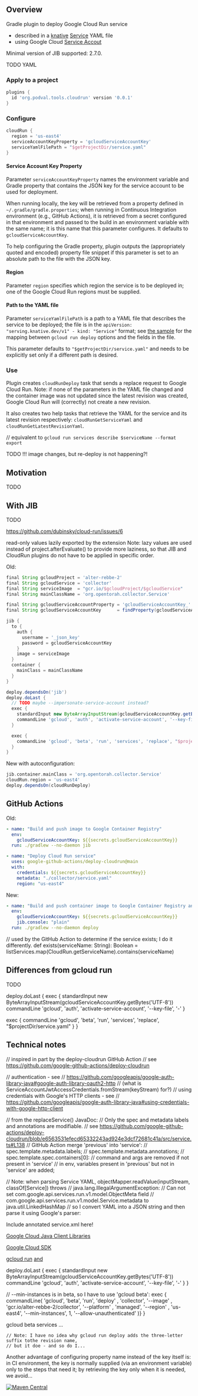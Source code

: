 ## Overview ##

Gradle plugin to deploy Google Cloud Run service
- described in a [knative](https://knative.dev/)
  [Service](https://knative.dev/docs/serving/spec/knative-api-specification-1.0/#service-2)
  YAML file
- using Google Cloud [Service Accout](https://cloud.google.com/iam/docs/service-accounts)  


Minimal version of JIB supported: 2.7.0.

TODO YAML

### Apply to a project ###

```groovy
plugins {
  id 'org.podval.tools.cloudrun' version '0.0.1'
}
```

### Configure ###

```groovy
cloudRun {
  region = 'us-east4'
  serviceAccountKeyProperty = 'gcloudServiceAccountKey'
  serviceYamlFilePath = "$getProjectDir/service.yaml"
}
```

#### Service Account Key Property ####

Parameter `serviceAccountKeyProperty` names the environment variable and Gradle
property that contains the JSON key for the service
account to be used for deployment.

When running locally, the key will be retrieved from a property
defined in `~/.gradle/gradle.properties`; when running in
Continuous Integration environment (e.g., GitHub Actions),
it is retrieved from a secret configured in that environment
and passed to the build in an environment variable with the same name;
it is this name that this parameter configures.
It defaults to `gcloudServiceAccountKey`.

To help configuring the Gradle property, plugin outputs the
(appropriately quoted and encoded) property file snippet
if this parameter is set to an absolute path to the file with the JSON
key. 

#### Region ####

Parameter `region` specifies which region the service is to be deployed in;
one of the Google Cloud Run regions must be supplied.

#### Path to the YAML file ####

Parameter `serviceYamlFilePath` is a path to a YAML file that describes the
service to be deployed; the file is in the
 `apiVersion: "serving.knative.dev/v1" - kind: "Service"` format;
see [the sample](./service.yaml) for the mapping between
`gcloud run deploy` options and the fields in the file.

This parameter defaults to `"$getProjectDir/service.yaml"` and needs to be
explicitly set only if a different path is desired. 

### Use ###

Plugin creates `cloudRunDeploy` task that sends a replace request to
Google Cloud Run. Note: if none of the parameters in the YAML file
changed and the container image was not updated since the latest
revision was created, Google Cloud Run will (correctly) not create a new revision.

It also creates two help tasks that retrieve the YAML for the service and
its latest revision respectively: `cloudRunGetServiceYaml` and `cloudRunGetLatestRevisionYaml`.

// equivalent to `gcloud run services describe $serviceName --format export`

TODO !!! image changes, but re-deploy is not happening?!

## Motivation ##

TODO

## With JIB ##

TODO

https://github.com/dubinsky/cloud-run/issues/6

read-only values lazily exported by the extension
Note: lazy values are used instead of project.afterEvaluate() to provide more laziness,
so that JIB and CloudRun plugins do not have to be applied in specific order.

Old:
```groovy
final String gcloudProject = 'alter-rebbe-2'
final String gcloudService = 'collector'
final String serviceImage  = "gcr.io/$gcloudProject/$gcloudService"
final String mainClassName = 'org.opentorah.collector.Service'

final String gcloudServiceAccountProperty = 'gcloudServiceAccountKey_' + gcloudProject.replace('-', '_')
final String gcloudServiceAccountKey      = findProperty(gcloudServiceAccountProperty) ?: System.getenv(gcloudServiceAccountProperty)

jib {
  to {
    auth {
      username = '_json_key'
      password = gcloudServiceAccountKey
    }
    image = serviceImage
  }
  container {
    mainClass = mainClassName
  }
}

deploy.dependsOn('jib')
deploy.doLast {
  // TODO maybe --impersonate-service-account instead?
  exec {
    standardInput new ByteArrayInputStream(gcloudServiceAccountKey.getBytes('UTF-8'))
    commandLine 'gcloud', 'auth', 'activate-service-account', '--key-file', '-'
  }

  exec {
    commandLine 'gcloud', 'beta', 'run', 'services', 'replace', "$projectDir/service.yaml"
  }
}
```

New with autoconfiguration:
```groovy
jib.container.mainClass = 'org.opentorah.collector.Service'
cloudRun.region = 'us-east4'
deploy.dependsOn(cloudRunDeploy)
```

## GitHub Actions ##

Old:
```yaml
- name: "Build and push image to Google Container Registry"
  env:
    gcloudServiceAccountKey: ${{secrets.gcloudServiceAccountKey}}
  run: ./gradlew --no-daemon jib

- name: "Deploy Cloud Run service"
  uses: google-github-actions/deploy-cloudrun@main
  with:
    credentials: ${{secrets.gcloudServiceAccountKey}}
    metadata: "./collector/service.yaml"
    region: "us-east4"
```

New:
```yaml
- name: "Build and push container image to Google Container Registry and deploy Cloud Run service"
  env:
    gcloudServiceAccountKey: ${{secrets.gcloudServiceAccountKey}}
    jib.console: "plain"
  run: ./gradlew --no-daemon deploy
```

  // used by the GitHub Action to determine if the service exists; I do it differently.
  def exists(serviceName: String): Boolean =
    listServices.map(CloudRun.getServiceName).contains(serviceName)


## Differences from gcloud run ##

TODO

deploy.doLast {
  exec {
    standardInput new ByteArrayInputStream(gcloudServiceAccountKey.getBytes('UTF-8'))
    commandLine 'gcloud', 'auth', 'activate-service-account', '--key-file', '-'
  }

  exec {
    commandLine 'gcloud', 'beta', 'run', 'services', 'replace', "$projectDir/service.yaml"
  }
}


## Technical notes ##

// inspired in part by the deploy-cloudrun GitHub Action
//   see https://github.com/google-github-actions/deploy-cloudrun

// authentication - see
//   https://github.com/googleapis/google-auth-library-java#google-auth-library-oauth2-http
// (what is ServiceAccountJwtAccessCredentials.fromStream(keyStream) for?)
// using credentials with Google's HTTP clients - see
//   https://github.com/googleapis/google-auth-library-java#using-credentials-with-google-http-client

// from the replaceService() JavaDoc:
//  Only the spec and metadata labels and annotations are modifiable.
// see https://github.com/google-github-actions/deploy-cloudrun/blob/e6563531efecd65332243ad924e3dcf72681c41a/src/service.ts#L138
// GitHub Action merge 'previous' into 'service':
//   spec.template.metadata.labels;
//   spec.template.metadata.annotations;
//   spec.template.spec.containers[0]:
//     command and args are removed if not present in 'service'
//     in env, variables present in 'previous' but not in 'service' are added;

// Note: when parsing Service YAML, objectMapper.readValue(inputStream, classOf[Service]) throws
//   java.lang.IllegalArgumentException:
//   Can not set com.google.api.services.run.v1.model.ObjectMeta field
//   com.google.api.services.run.v1.model.Service.metadata to java.util.LinkedHashMap
// so I convert YAML into a JSON string and then parse it using Google's parser:

Include annotated service.xml here!

[Google Cloud Java Client Libraries](https://github.com/googleapis/google-cloud-java)

[Google Cloud SDK](https://github.com/twistedpair/google-cloud-sdk)

[gcloud run](https://github.com/twistedpair/google-cloud-sdk/tree/master/google-cloud-sdk/lib/googlecloudsdk/command_lib/run)
       [and](https://github.com/twistedpair/google-cloud-sdk/tree/master/google-cloud-sdk/lib/googlecloudsdk/command_lib/serverless)

deploy.doLast {
  exec {
    standardInput new ByteArrayInputStream(gcloudServiceAccountKey.getBytes('UTF-8'))
    commandLine 'gcloud', 'auth', 'activate-service-account', '--key-file', '-'
  }
}

// --min-instances is in beta, so I have to use 'gcloud beta':
exec { commandLine(
'gcloud', 'beta',
'run', 'deploy'  , 'collector',
'--image'        , 'gcr.io/alter-rebbe-2/collector',
'--platform'     , 'managed',
'--region'       , 'us-east4',
'--min-instances', 1,
'--allow-unauthenticated'
)}
}

gcloud beta services ...

    // Note: I have no idea why gcloud run deploy adds the three-letter suffix tothe revision name,
    // but it doe - and so do I...


Another advantage of configuring property name instead of the key itself is: in CI environment,
the key is normally supplied (via an environment variable) only to the steps that need it;
by retrieving the key only when it is needed, we avoid...

[![Maven Central](https://img.shields.io/maven-central/v/org.podval.tools/org.podval.tools.cloudrun.svg?label=Maven%20Central)](https://search.maven.org/search?q=g:%22org.podval.tools%22%20AND%20a:%22org.podval.tools.cloudrun%22)
